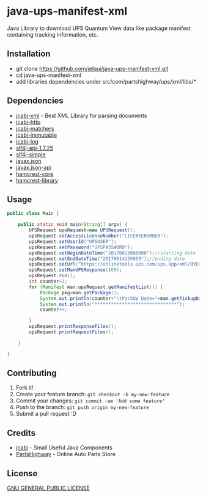 # java-ups-manifest-xml

Java Library to download UPS Quantum View data like package manifest containing tracking information, etc. 
## Installation

* git clone https://github.com/jelqui/java-ups-manifest-xml.git
* cd java-ups-manifest-xml
* add libraries dependencies under src/com/partshighway/ups/xml/libs/*

## Dependencies
* [jcabi-xml](http://www.jcabi.com/jcabi-xml) - Best XML Library for parsing documents
* [jcabi-http](http://www.jcabi.com/jcabi-http)
* [jcabi-matchers](http://matchers.jcabi.com)
* [jcabi-immutable](http://immutable.jcabi.com/)
* [jcabi-log](http://log.jcabi.com/)
* [slf4j-api-1.7.25](https://mvnrepository.com/artifact/org.slf4j/slf4j-api/1.7.25)
* [slf4j-simple](https://mvnrepository.com/artifact/org.slf4j/slf4j-simple/1.7.25)
* [javax.json](https://mvnrepository.com/artifact/org.glassfish/javax.json/1.1)
* [javax.json-api](https://mvnrepository.com/artifact/javax.json/javax.json-api/1.1)
* [hamcrest-core](https://github.com/hamcrest/JavaHamcrest/hamcrest-core)
* [hamcrest-library](https://github.com/hamcrest/JavaHamcrest/hamcrest-library)


## Usage
```java
public class Main {

    public static void main(String[] args) {
        UPSRequest upsRequest=new UPSRequest();
        upsRequest.setAccessLicenseNumber("LICENSENUMBER");
        upsRequest.setUserId("UPSUSER");
        upsRequest.setPassword("UPSPASSWORD");
        upsRequest.setBeginDateTime("20170613000000");//starting date
        upsRequest.setEndDateTime("20170614235959");//ending date
        upsRequest.setUrl("https://onlinetools.ups.com/ups.app/xml/QVEvents");//ups access point
        upsRequest.setMaxUPSResponse(100);
        upsRequest.run();
        int counter=1;
        for (Manifest man:upsRequest.getManifestList()) {
            Package pkg=man.getPackage();
            System.out.println(counter+"\tPickUp Date="+man.getPickupDate()+"\tPO="+pkg.getPO("9",5)+"\tTrackingNumber="+man.getPackage().getTrackingNumber()+"\t"+man.getShipTo().getAddress().getPostalCode());
            System.out.println("******************************");
            counter++;

        }
        upsRequest.printResponseFiles();
        upsRequest.printRequestFiles();

    }

}
```

## Contributing
1. Fork it!
2. Create your feature branch: `git checkout -b my-new-feature`
3. Commit your changes: `git commit -am 'Add some feature'`
4. Push to the branch: `git push origin my-new-feature`
5. Submit a pull request :D


## Credits
* [jcabi](http://www.jcabi.com/) - Small Useful Java Components
* [PartsHighway](https://store.partshighway.com) - Online Auto Parts Store

## License
[GNU GENERAL PUBLIC LICENSE](https://github.com/jelqui/java-ups-manifest-xml/blob/master/LICENSE)

